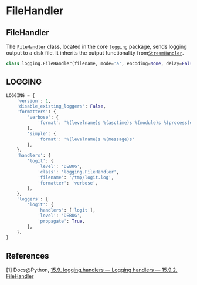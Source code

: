 # FileHandler

## FileHandler

The [`FileHandler`](https://docs.python.org/2/library/logging.handlers.html#logging.FileHandler) class, located in the core [`logging`](https://docs.python.org/2/library/logging.html#module-logging) package, sends logging output to a disk file. It inherits the output functionality from[`StreamHandler`](https://docs.python.org/2/library/logging.handlers.html#logging.StreamHandler).

```python
class logging.FileHandler(filename, mode='a', encoding=None, delay=False)
```

## LOGGING

```python
LOGGING = {
    'version': 1,
    'disable_existing_loggers': False,
    'formatters': {
        'verbose': {
            'format': '%(levelname)s %(asctime)s %(module)s %(process)d %(thread)d %(message)s'
        },
        'simple': {
            'format': '%(levelname)s %(message)s'
        },
    },
    'handlers': {
        'logit': {
            'level': 'DEBUG',
            'class': 'logging.FileHandler',
            'filename': '/tmp/logit.log',
            'formatter': 'verbose',
        },
    },
    'loggers': {
        'logit': {
            'handlers': ['logit'],
            'level': 'DEBUG',
            'propagate': True,
        },
    },
}
```

## References

[1] Docs@Python, [15.9. logging.handlers — Logging handlers — 15.9.2. FileHandler](https://docs.python.org/2/library/logging.handlers.html#filehandler)